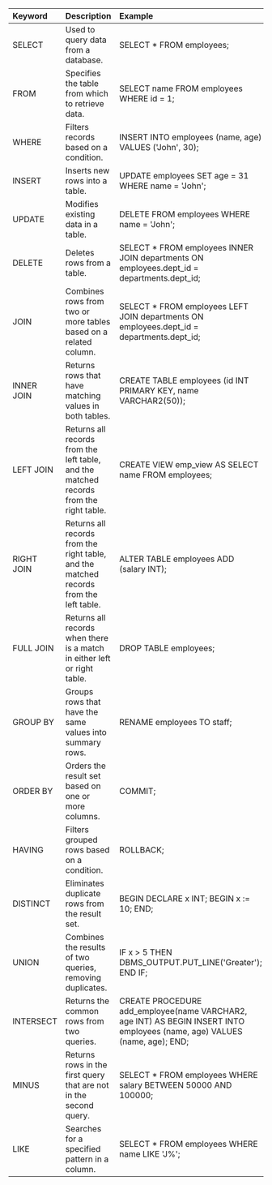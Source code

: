 | Keyword    | Description                                                                            | Example                                                                                                                   |
|:-----------|:---------------------------------------------------------------------------------------|:--------------------------------------------------------------------------------------------------------------------------|
| SELECT     | Used to query data from a database.                                                    | SELECT * FROM employees;                                                                                                  |
| FROM       | Specifies the table from which to retrieve data.                                       | SELECT name FROM employees WHERE id = 1;                                                                                  |
| WHERE      | Filters records based on a condition.                                                  | INSERT INTO employees (name, age) VALUES ('John', 30);                                                                    |
| INSERT     | Inserts new rows into a table.                                                         | UPDATE employees SET age = 31 WHERE name = 'John';                                                                        |
| UPDATE     | Modifies existing data in a table.                                                     | DELETE FROM employees WHERE name = 'John';                                                                                |
| DELETE     | Deletes rows from a table.                                                             | SELECT * FROM employees INNER JOIN departments ON employees.dept_id = departments.dept_id;                                |
| JOIN       | Combines rows from two or more tables based on a related column.                       | SELECT * FROM employees LEFT JOIN departments ON employees.dept_id = departments.dept_id;                                 |
| INNER JOIN | Returns rows that have matching values in both tables.                                 | CREATE TABLE employees (id INT PRIMARY KEY, name VARCHAR2(50));                                                           |
| LEFT JOIN  | Returns all records from the left table, and the matched records from the right table. | CREATE VIEW emp_view AS SELECT name FROM employees;                                                                       |
| RIGHT JOIN | Returns all records from the right table, and the matched records from the left table. | ALTER TABLE employees ADD (salary INT);                                                                                   |
| FULL JOIN  | Returns all records when there is a match in either left or right table.               | DROP TABLE employees;                                                                                                     |
| GROUP BY   | Groups rows that have the same values into summary rows.                               | RENAME employees TO staff;                                                                                                |
| ORDER BY   | Orders the result set based on one or more columns.                                    | COMMIT;                                                                                                                   |
| HAVING     | Filters grouped rows based on a condition.                                             | ROLLBACK;                                                                                                                 |
| DISTINCT   | Eliminates duplicate rows from the result set.                                         | BEGIN DECLARE x INT; BEGIN x := 10; END;                                                                                  |
| UNION      | Combines the results of two queries, removing duplicates.                              | IF x > 5 THEN DBMS_OUTPUT.PUT_LINE('Greater'); END IF;                                                                    |
| INTERSECT  | Returns the common rows from two queries.                                              | CREATE PROCEDURE add_employee(name VARCHAR2, age INT) AS BEGIN INSERT INTO employees (name, age) VALUES (name, age); END; |
| MINUS      | Returns rows in the first query that are not in the second query.                      | SELECT * FROM employees WHERE salary BETWEEN 50000 AND 100000;                                                            |
| LIKE       | Searches for a specified pattern in a column.                                          | SELECT * FROM employees WHERE name LIKE 'J%';                                                                             |